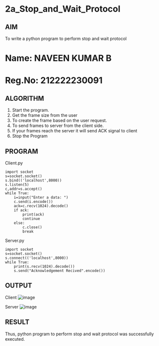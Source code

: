 # 2a_Stop_and_Wait_Protocol
## AIM 
To write a python program to perform stop and wait protocol
# Name: NAVEEN KUMAR B
# Reg.No: 212222230091
## ALGORITHM
1. Start the program.
2. Get the frame size from the user
3. To create the frame based on the user request.
4. To send frames to server from the client side.
5. If your frames reach the server it will send ACK signal to client
6. Stop the Program
## PROGRAM
Client.py
```
import socket
s=socket.socket()
s.bind(('localhost',8000))
s.listen(5)
c,addr=s.accept()
while True:
    i=input("Enter a data: ")
    c.send(i.encode())
    ack=c.recv(1024).decode()
    if ack:
        print(ack)
        continue
    else:
        c.close()
        break
```
Server.py
```
import socket
s=socket.socket()
s.connect(('localhost',8000))
while True:
    print(s.recv(1024).decode())
    s.send("Acknowledgement Recived".encode())
```
## OUTPUT
Client
![image](https://github.com/user-attachments/assets/07258c16-e529-481c-9eb8-fc62de13d621)

Server
![image](https://github.com/user-attachments/assets/ce1695ea-65d2-4c80-833d-dc8584f65fe6)



## RESULT
Thus, python program to perform stop and wait protocol was successfully executed.
